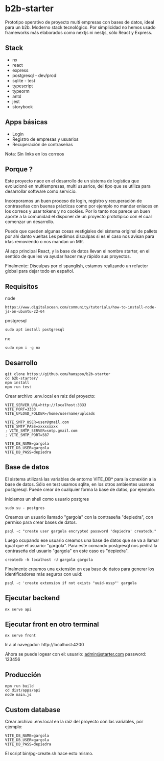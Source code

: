 # b2b-starter

Prototipo operativo de proyecto multi empresas con bases de datos, ideal para un b2b. Moderno stack tecnológico.
Por simplicidad no hemos usado frameworks más elaborados como nextjs ni nestjs, sólo React y Express.

## Stack

- nx
- react
- express
- postgresql - dev/prod
- sqlite - test
- typescript
- typeorm
- antd
- jest
- storybook

## Apps básicas

- Login
- Registro de empresas y usuarios
- Recuperación de contraseñas

Nota: Sin links en los correos

## Porque ?

Este proyecto nace en el desarrollo de un sistema de logística que evolucionó en multiempresas, multi usuarios, del tipo que se utiliza para desarrollar software como servicio.

Incorporamos un buen proceso de login, registro y recuperación de contraseñas con buenas prácticas como por ejemplo no mandar enlaces en los correos y usar tokens y no cookies. Por lo tanto nos parece un buen aporte a la comunidad el disponer de un proyecto prototipico con el cual comenzar un desarrollo.

Puede que queden algunas cosas vestigiales del sistema original de pallets por ahí danto vueltas Les pedimos disculpas si es el caso nos avisan para irlas removiendo o nos mandan un MR.

Al app principal React, y la base de datos llevan el nombre starter, en el sentido de que les va ayudar hacer muy rápido sus proyectos.

Finalmente: Disculpas por el spanglish, estamos realizando un refactor global para dejar todo en español.

## Requisitos

node

```
https://www.digitalocean.com/community/tutorials/how-to-install-node-js-on-ubuntu-22-04
```

postgresql

```
sudo apt install postgresql
```

nx

```
sudo npm i -g nx
```

## Desarrollo

```
git clone https://github.com/hanspoo/b2b-starter
cd b2b-starter/
npm install
npm run test
```

Crear archivo .env.local en raiz del proyecto:

```
VITE_SERVER_URL=http://localhost:3333
VITE_PORT=3333
VITE_UPLOAD_FOLDER=/home/username/uploads

VITE_SMTP_USER=user@gmail.com
VITE_SMTP_PASS=xxxxxxxxx
; VITE_SMTP_SERVER=smtp.gmail.com
; VITE_SMTP_PORT=587

VITE_DB_NAME=gargola
VITE_DB_USER=gargola
VITE_DB_PASS=depiedra
```

## Base de datos

El sistema utilizará las variables de entorno VITE_DB\* para la conexión a la base de datos.
Sólo en test usamos sqlite, en los otros ambientes usamos postgresql. Puede crear de cualquier
forma la base de datos, por ejemplo:

Iniciamos un shell como usuario postgres

`sudo su - postgres`

Creamos un usuario llamado "gargola" con la contraseña "depiedra", con permiso para crear bases de datos.

`psql -c "create user gargola encrypted password 'depiedra' createdb;"`

Luego ocupando ese usuario creamos una base de datos que se va a llamar igual que el usuario: "gargola".
Para este comando postgresql nos pedirá la contraseña del usuario "gargola" en este caso es "depiedra".

`createdb -h localhost -U gargola gargola`

Finalmente creamos una extensión en esa base de datos para generar los identificadores más seguros con uuid:

`psql -c 'create extension if not exists "uuid-ossp"' gargola`

## Ejecutar backend

```
nx serve api
```

## Ejecutar front en otro terminal

```
nx serve front
```

Ir a al navegador:
http://localhost:4200

Ahora se puede logear con el:
usuario:
admin@starter.com
password:
123456

## Producción

```
npm run build
cd dist/apps/api
node main.js
```

## Custom database

Crear archivo .env.local en la raíz del proyecto con las variables, por ejemplo:

```
VITE_DB_NAME=gargola
VITE_DB_USER=gargola
VITE_DB_PASS=depiedra
```

El script bin/pg-create.sh hace esto mismo.
